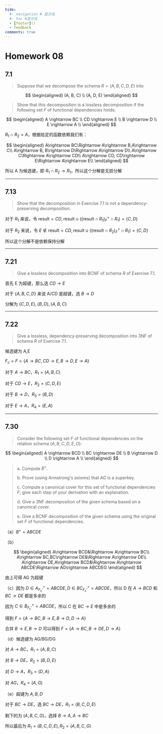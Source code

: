```yaml
---
hide:
  #- navigation # 显示右
  #- toc #显示左
  - [footer]()
  - feedback
comments: true
--- 
```


# Homework 08

## 7.1

> Suppose that we decompose the schema $R = (A, B, C, D, E)$ into 
> 
 $$
 \begin{aligned}
 (A, B, C) \\
 (A, D, E)
 \end{aligned}
 $$
> 
> Show that this decomposition is a lossless decomposition if the following
> set $F$ of functional dependencies holds: 
> 
 $$
 \begin{aligned}
 A \rightarrow BC   \\
 CD \rightarrow E  \\
 B \rightarrow D  \\
 E \rightarrow A  \\
 \end{aligned}
 $$

$R_1\cap R_2=A$，根据给定的函数依赖我们有：

$$
\begin{aligned}
A\rightarrow BC\Rightarrow A\rightarrow B,A\rightarrow C\\
A\rightarrow B, B\rightarrow D\Rightarrow A\rightarrow D\\
A\rightarrow C\Rightarrow A\rightarrow CD\\
A\rightarrow CD, CD\rightarrow E\Rightarrow A\rightarrow E\\
\end{aligned}
$$

所以 A 为候选键，即 $R_1\cap R_2\rightarrow R_1$，所以这个分解是无损分解
***
## 7.13

> Show that the decomposition in Exercise 7.1 is not a dependency-preserving 
> decomposition.

对于 $R_1$ 来说，令 $\text{result}=CD,\text{result}\cup((\text{result}\cap R_1)_F^+\cap R_1)=\{C,D\}$

对于 $R_2$ 来说，令 $E\notin\text{result}=CD,\text{result}\cup((\text{result}\cap R_2)_F^+\cap R_1)=\{C,D\}$

所以这个分解不是依赖保持分解
***
## 7.21

> Give a lossless decomposition into BCNF of schema $R$ of Exercise 7.1. 

首先 E 为超键，那么选 $CD\rightarrow E$

对于 $\{A,B,C,D\}$ 来说 A/CD 是超键，选 $B\rightarrow D$

分解为 $\{C,D,E\},\{B,D\},\{A,B,C\}$
***
## 7.22

> Give a lossless, dependency-preserving decomposition into 3NF of schema $R$ of Exercise 7.1.

候选键为 A,E

$F_c=F=\{A\rightarrow BC,CD\rightarrow E,B\rightarrow D,E\rightarrow A\}$

对于 $A\rightarrow BC$，$R_1=(A,B,C)$

对于 $CD\rightarrow E$，$R_2=(C,D,E)$

对于 $B\rightarrow D$，$R_3=(B,D)$

对于 $E\rightarrow A$，$R_4=(E,A)$
***
## 7.30

> Consider the following set $F$ of functional dependencies on the relation 
> schema $(A, B, C, D, E, G)$: 
> 
 $$
 \begin{aligned}
 A \rightarrow BCD \\
 BC \rightarrow DE \\
 B \rightarrow D \\
 D \rightarrow A \\
 \end{aligned}
 $$
> 
> a. Compute $B^+$.
> 
> b. Prove (using Armstrong's axioms) that $AG$ is a superkey. 
> 
> c. Compute a canonical cover for this set of functional dependencies $F$; give
> each step of your derivation with an explanation. 
> 
> d. Give a 3NF decomposition of the given schema based on a canonical cover. 
> 
> e. Give a BCNF decomposition of the given schema using the original set $F$ 
> of functional dependencies. 

（a）$B^+=ABCDE$

（b）

$$
\begin{aligned}
A\rightarrow BCD&\Rightarrow A\rightarrow BC\\
A\rightarrow BC,BC\rightarrow DE&\Rightarrow A\rightarrow DE\\
A\rightarrow DE,A\rightarrow BCD&\Rightarrow A\rightarrow ABCDE\Rightarrow AG\rightarrow ABCDEG
\end{aligned}
$$

由上可得 AG 为超键

（c）因为 $D\in A_{F_c'}^+=ABCDE,D\in BC_{F_c'}^+=ABCDE$，所以 D 在 $A\rightarrow BCD$ 和 $BC\rightarrow DE$ 都是多余的

因为 $C\in B_{F_c'}^+=ABCDE$，所以 C 在 $BC\rightarrow E$ 中是多余的

得到 $F=\{A\rightarrow BC,B\rightarrow E,B\rightarrow D,D\rightarrow A\}$

合并 $B\rightarrow E,B\rightarrow D$ 可以得到 $F=\{A\rightarrow BC,B\rightarrow DE,D\rightarrow A\}$

（d）候选键为 AG/BG/DG

对 $A\rightarrow BC$，$R_1=(A,B,C)$

对 $B\rightarrow DE$，$R_2=(B,D,E)$

对 $D\rightarrow A$，$R_3=(D,A)$

对 $AG$，$R_4=(A,G)$

（e）超键为 $A,B,D$

对于 $BC\rightarrow DE$，选 $BC\rightarrow DE$，$R_1=(B,C,D,E)$

剩下的为 $(A,B,C,G)$，选择 $B\rightarrow A,A\rightarrow BC$

所以最后为 $R_1=(B,C,D,E),R_2=(A,B,C,G)$


